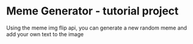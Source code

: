 # Meme Generator - tutorial project

Using the meme img flip api, you can generate a new random meme and add your own text to the image
